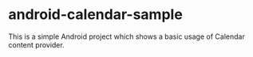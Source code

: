 # android-calendar-sample
This is a simple Android project which shows a basic usage of Calendar content provider.
